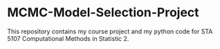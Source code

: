 # MCMC-Model-Selection-Project

This repository contains my course project and my python code for STA 5107 Computational Methods in Statistic 2. 
